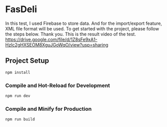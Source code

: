#  FasDeli

In this test, I used Firebase to store data. And for the import/export feature, XML file format will be used. To get started with the project, please follow the steps below. Thank you.
This is the result video of the test.
https://drive.google.com/file/d/1Z8sFe9xA1-HzIc2gHXSEOM8XguJGoWqO/view?usp=sharing
## Project Setup

```sh
npm install
```

### Compile and Hot-Reload for Development

```sh
npm run dev
```

### Compile and Minify for Production

```sh
npm run build
```
